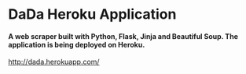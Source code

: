 # DaDa Heroku Application

#### A web scraper built with Python, Flask, Jinja and Beautiful Soup. The application is being deployed on Heroku.</h3>

http://dada.herokuapp.com/
